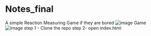 # Notes_final
A simple  Reaction Measuring Game if they are bored 
![image](https://github.com/ArindamDutta02082001/Notes_final/assets/83761396/6dccd974-acf5-4c4a-b9ab-a39c56efff3d)
Game
![image](https://github.com/ArindamDutta02082001/Notes_final/assets/83761396/da1438c3-857f-4202-a837-555deb6b7f9d)
step 1 - Clone the repo
step 2- open index.html
